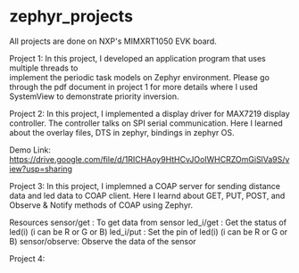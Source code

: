 # zephyr_projects

All projects are done on NXP's MIMXRT1050 EVK board.

Project 1:
In  this  project, I developed  an  application  program  that  uses  multiple  threads  to  
implement the periodic task models on Zephyr environment. Please go through the pdf document in project 1 for more details where I used SystemView to demonstrate priority inversion.

Project 2:
In this project, I implemented a display driver for MAX7219 display controller. The controller talks on SPI serial communication. Here I learned about the overlay files, DTS in zephyr, bindings in zephyr OS.

Demo Link: https://drive.google.com/file/d/1RICHAoy9HtHCvJOoIWHCRZOmGiSlVa9S/view?usp=sharing

Project 3:
In this project, I implemned a COAP server for sending distance data and led data to COAP client. Here I learnd about GET, PUT, POST, and Observe & Notify methods of COAP using Zephyr.

Resources
sensor/get : To get data from sensor
led_i/get : Get the status of led(i) (i can be R or G or B)
led_i/put : Set the pin of led(i) (i can be R or G or B)
sensor/observe: Observe the data of the sensor

Project 4:
<TODO>
